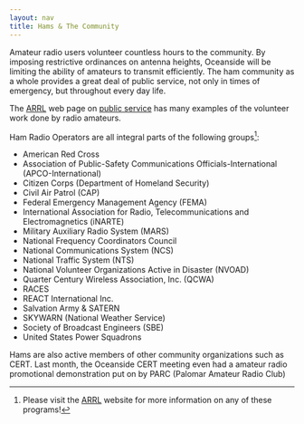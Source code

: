 ```yaml
---
layout: nav
title: Hams & The Community
---
```


Amateur radio users volunteer countless hours to the community.  By imposing
restrictive ordinances on antenna heights, Oceanside will be limiting the
ability of amateurs to transmit efficiently.  The ham community as a whole
provides a great deal of public service, not only in times of emergency, but
throughout every day life.

The [ARRL](http://www.arrl.org/) web page on [public
service](http://www.arrl.org/public-service) has many examples of the
volunteer work done by radio amateurs.

Ham Radio Operators are all integral parts of the following groups[^foot]:
* American Red Cross
* Association of Public-Safety Communications Officials-International
(APCO-International)
* Citizen Corps (Department of Homeland Security)
* Civil Air Patrol (CAP)
* Federal Emergency Management Agency (FEMA)
* International Association for Radio, Telecommunications and
Electromagnetics (iNARTE)
* Military Auxiliary Radio System (MARS)
* National Frequency Coordinators Council 
* National Communications System (NCS)
* National Traffic System (NTS)
* National Volunteer Organizations Active in Disaster (NVOAD)
* Quarter Century Wireless Association, Inc. (QCWA)
* RACES
* REACT International Inc.
* Salvation Army & SATERN
* SKYWARN (National Weather Service)
* Society of Broadcast Engineers (SBE)
* United States Power Squadrons

[^foot]: Please visit the [ARRL](http://www.arrl.org/) website for more
information on any of these programs!

Hams are also active members of other community organizations such as CERT.
Last month, the Oceanside CERT meeting even had a amateur radio promotional
demonstration put on by PARC (Palomar Amateur Radio Club)
